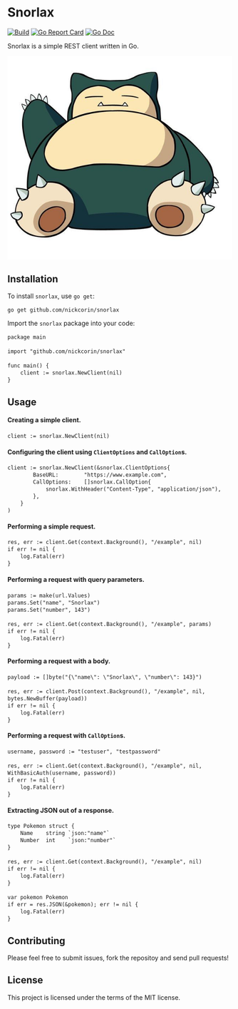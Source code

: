 # Snorlax

[![Build](https://github.com/nickcorin/snorlax/workflows/Go/badge.svg?branch=master)](https://github.com/nickcorin/snorlax/actions?query=workflow%3AGo)
[![Go Report Card](https://goreportcard.com/badge/github.com/nickcorin/snorlax?style=flat-square)](https://goreportcard.com/report/github.com/nickcorin/snorlax)
[![Go Doc](https://img.shields.io/badge/godoc-reference-blue.svg?style=flat-square)](http://godoc.org/github.com/nickcorin/snorlax)

Snorlax is a simple REST client written in Go.

![Snorlax](/images/snorlax.jpg)

## Installation

To install `snorlax`, use `go get`:
```
go get github.com/nickcorin/snorlax
```

Import the `snorlax` package into your code:
```golang
package main

import "github.com/nickcorin/snorlax"

func main() {
	client := snorlax.NewClient(nil)
}
```

## Usage

#### Creating a simple client.
```golang
client := snorlax.NewClient(nil)
```

#### Configuring the client using `ClientOptions` and `CallOption`s.
```golang
client := snorlax.NewClient(&snorlax.ClientOptions{
		BaseURL: 		"https://www.example.com",
		CallOptions: 	[]snorlax.CallOption{
			snorlax.WithHeader("Content-Type", "application/json"),
		},
	}
)
```

#### Performing a simple request.
```golang
res, err := client.Get(context.Background(), "/example", nil)
if err != nil {
	log.Fatal(err)
}
```

#### Performing a request with query parameters.
```golang
params := make(url.Values)
params.Set("name", "Snorlax")
params.Set("number", 143")

res, err := client.Get(context.Background(), "/example", params)
if err != nil {
	log.Fatal(err)
}
```

#### Performing a request with a body.
```golang
payload := []byte("{\"name\": \"Snorlax\", \"number\": 143}")

res, err := client.Post(context.Background(), "/example", nil, bytes.NewBuffer(payload))
if err != nil {
	log.Fatal(err)
}
```

#### Performing a request with `CallOption`s.
```golang
username, password := "testuser", "testpassword"

res, err := client.Get(context.Background(), "/example", nil, WithBasicAuth(username, password))
if err != nil {
	log.Fatal(err)
}
```

#### Extracting JSON out of a response.
```golang
type Pokemon struct {
	Name 	string `json:"name"`
	Number 	int    `json:"number"`
}

res, err := client.Get(context.Background(), "/example", nil)
if err != nil {
	log.Fatal(err)
}

var pokemon Pokemon
if err = res.JSON(&pokemon); err != nil {
	log.Fatal(err)
}
```

## Contributing
Please feel free to submit issues, fork the repositoy and send pull requests!

## License
This project is licensed under the terms of the MIT license.
